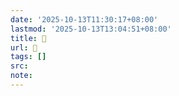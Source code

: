 ```yaml
---
date: '2025-10-13T11:30:17+08:00'
lastmod: '2025-10-13T13:04:51+08:00'
title: 󰥌
url: 󰥌
tags: []
src:
note:
---
```

